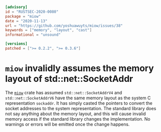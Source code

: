 ```toml
[advisory]
id = "RUSTSEC-2020-0080"
package = "miow"
date = "2020-11-13"
url = "https://github.com/yoshuawuyts/miow/issues/38"
keywords = ["memory", "layout", "cast"]
informational = "unsound"

[versions]
patched = [">= 0.2.2", ">= 0.3.6"]
```

# `miow` invalidly assumes the memory layout of std::net::SocketAddr

The [`miow`](https://crates.io/crates/miow) crate has assumed `std::net::SocketAddrV4`
and `std::net::SocketAddrV6` have the same memory layout as the system C representation
`sockaddr`. It has simply casted the pointers to convert the socket addresses to the
system representation. The standard library does not say anything about the memory
layout, and this will cause invalid memory access if the standard library
changes the implementation. No warnings or errors will be emitted once the
change happens.
